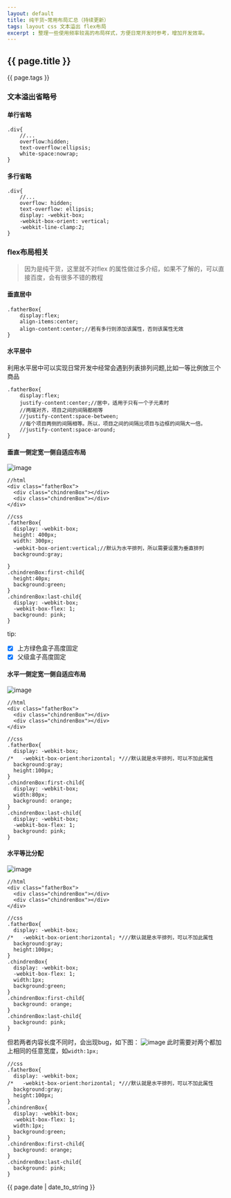 ```yaml
---
layout: default
title: 纯干货~常用布局汇总（持续更新）
tags: layout css 文本溢出 flex布局
excerpt : 整理一些使用频率较高的布局样式，方便日常开发时参考，增加开发效率。
---
```


<h2>{{ page.title }}</h2>
<p>{{ page.tags }}</p>

### 文本溢出省略号
#### 单行省略

```
.div{
    //...
    overflow:hidden;
    text-overflow:ellipsis;
    white-space:nowrap;
}
```
#### 多行省略

```
.div{
    //...
    overflow: hidden;
    text-overflow: ellipsis;
    display: -webkit-box;
    -webkit-box-orient: vertical;
    -webkit-line-clamp:2;
}
```
### flex布局相关
> 因为是纯干货，这里就不对flex 的属性做过多介绍，如果不了解的，可以直接百度，会有很多不错的教程

#### 垂直居中

```
.fatherBox{
    display:flex;
    align-items:center;
    align-content:center;//若有多行则添加该属性，否则该属性无效
}
```
#### 水平居中
利用水平居中可以实现日常开发中经常会遇到列表排列问题,比如一等比例放三个商品

```
.fatherBox{
    display:flex;
    justify-content:center;//居中，适用于只有一个子元素时
    //两端对齐，项目之间的间隔都相等
    //justify-content:space-between;
    //每个项目两侧的间隔相等。所以，项目之间的间隔比项目与边框的间隔大一倍。
    //justify-content:space-around;
}
```
#### 垂直一侧定宽一侧自适应布局
![image](https://seven777777.github.io/myblog/images/post/flex-img.png)

```
//html
<div class="fatherBox">
  <div class="chindrenBox"></div>
  <div class="chindrenBox"></div>
</div>
```

```
//css
.fatherBox{
  display: -webkit-box;
  height: 400px;
  width: 300px;
  -webkit-box-orient:vertical;//默认为水平排列，所以需要设置为垂直排列
  background:gray;
  
}
.chindrenBox:first-child{
  height:40px;
  background:green;
}
.chindrenBox:last-child{
  display: -webkit-box;
  -webkit-box-flex: 1;
  background: pink;
}
```
tip:
- [x] 上方绿色盒子高度固定
- [x] 父级盒子高度固定

#### 水平一侧定宽一侧自适应布局
![image](https://seven777777.github.io/myblog/images/flex-img2.png)

```
//html
<div class="fatherBox">
  <div class="chindrenBox"></div>
  <div class="chindrenBox"></div>
</div>
```

```
//css
.fatherBox{
  display: -webkit-box;
/*   -webkit-box-orient:horizontal; *///默认就是水平排列，可以不加此属性
  background:gray;
  height:100px;
}
.chindrenBox:first-child{
  display: -webkit-box;
  width:80px;
  background: orange;
}
.chindrenBox:last-child{
  display: -webkit-box;
  -webkit-box-flex: 1;
  background: pink;
}
```
#### 水平等比分配
![image](https://seven777777.github.io/myblog/images/flex-img3.png)

```
//html
<div class="fatherBox">
  <div class="chindrenBox"></div>
  <div class="chindrenBox"></div>
</div>
```

```
//css
.fatherBox{
  display: -webkit-box;
/*   -webkit-box-orient:horizontal; *///默认就是水平排列，可以不加此属性
  background:gray;
  height:100px;
}
.chindrenBox{
  display: -webkit-box;
  -webkit-box-flex: 1;
  width:1px;
  background:green;
}
.chindrenBox:first-child{
  background: orange;
}
.chindrenBox:last-child{
  background: pink;
}
```
但若两者内容长度不同时，会出现bug，如下图：
![image](https://seven777777.github.io/myblog/images/flex-img4.png)
此时需要对两个都加上相同的任意宽度，如`width:1px;`
```
//css
.fatherBox{
  display: -webkit-box;
/*   -webkit-box-orient:horizontal; *///默认就是水平排列，可以不加此属性
  background:gray;
  height:100px;
}
.chindrenBox{
  display: -webkit-box;
  -webkit-box-flex: 1;
  width:1px;
  background:green;
}
.chindrenBox:first-child{
  background: orange;
}
.chindrenBox:last-child{
  background: pink;
}
```

<p>{{ page.date | date_to_string }}</p>
